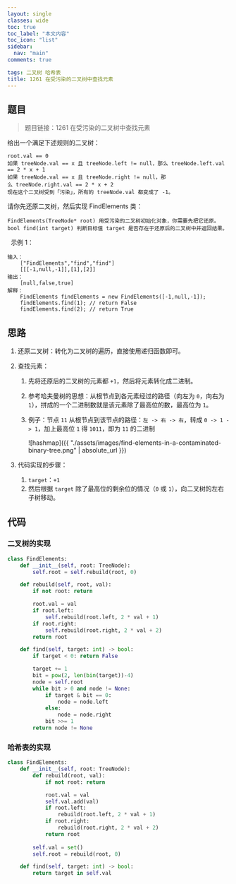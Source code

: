 ```yaml
---
layout: single
classes: wide
toc: true
toc_label: "本文内容"
toc_icon: "list"
sidebar:
  nav: "main"
comments: true

tags: 二叉树 哈希表
title: 1261 在受污染的二叉树中查找元素
---
```


## 题目

> 题目链接：1261 在受污染的二叉树中查找元素

给出一个满足下述规则的二叉树：

    root.val == 0
    如果 treeNode.val == x 且 treeNode.left != null，那么 treeNode.left.val == 2 * x + 1
    如果 treeNode.val == x 且 treeNode.right != null，那么 treeNode.right.val == 2 * x + 2
    现在这个二叉树受到「污染」，所有的 treeNode.val 都变成了 -1。

请你先还原二叉树，然后实现 FindElements 类：

    FindElements(TreeNode* root) 用受污染的二叉树初始化对象，你需要先把它还原。
    bool find(int target) 判断目标值 target 是否存在于还原后的二叉树中并返回结果。
 
示例 1：

    输入：
        ["FindElements","find","find"]
        [[[-1,null,-1]],[1],[2]]
    输出：
        [null,false,true]
    解释：
        FindElements findElements = new FindElements([-1,null,-1]); 
        findElements.find(1); // return False 
        findElements.find(2); // return True 


## 思路 

1. 还原二叉树：转化为二叉树的遍历，直接使用递归函数即可。

2. 查找元素：
   1. 先将还原后的二叉树的元素都 `+1`，然后将元素转化成二进制。
   2. 参考哈夫曼树的思想：从根节点到各元素经过的路径（向左为 `0`，向右为 `1`），拼成的一个二进制数就是该元素除了最高位的数，最高位为 `1`。
   3. 例子：节点 `11` 从根节点到该节点的路径：`左 -> 右 -> 右`，转成 `0 -> 1 -> 1`，加上最高位 `1` 得 `1011`，即为 `11` 的二进制

        ![hashmap]({{ "./assets/images/find-elements-in-a-contaminated-binary-tree.png" | absolute_url }})

3. 代码实现的步骤：
   1. `target`：`+1`
   2. 然后根据 `target` 除了最高位的剩余位的情况（`0` 或 `1`），向二叉树的左右子树移动。

## 代码 

### 二叉树的实现

```python
class FindElements:
    def __init__(self, root: TreeNode):
        self.root = self.rebuild(root, 0)

    def rebuild(self, root, val):
        if not root: return

        root.val = val
        if root.left:
            self.rebuild(root.left, 2 * val + 1)
        if root.right:
            self.rebuild(root.right, 2 * val + 2)
        return root

    def find(self, target: int) -> bool:
        if target < 0: return False

        target += 1
        bit = pow(2, len(bin(target))-4)
        node = self.root
        while bit > 0 and node != None:
            if target & bit == 0:
                node = node.left
            else:
                node = node.right
            bit >>= 1
        return node != None

```

### 哈希表的实现

```python
class FindElements:
    def __init__(self, root: TreeNode):
        def rebuild(root, val):
            if not root: return

            root.val = val
            self.val.add(val)
            if root.left:
                rebuild(root.left, 2 * val + 1)
            if root.right:
                rebuild(root.right, 2 * val + 2)
            return root
        
        self.val = set()
        self.root = rebuild(root, 0)

    def find(self, target: int) -> bool:
        return target in self.val
```        